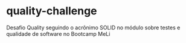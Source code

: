 # quality-challenge
Desafio Quality seguindo o acrônimo SOLID no módulo sobre testes e qualidade de software no Bootcamp MeLi
